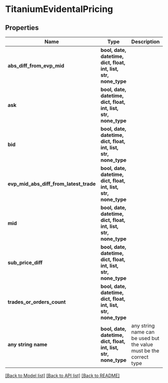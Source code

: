# TitaniumEvidentalPricing


## Properties
Name | Type | Description | Notes
------------ | ------------- | ------------- | -------------
**abs_diff_from_evp_mid** | **bool, date, datetime, dict, float, int, list, str, none_type** |  | [optional] 
**ask** | **bool, date, datetime, dict, float, int, list, str, none_type** |  | [optional] 
**bid** | **bool, date, datetime, dict, float, int, list, str, none_type** |  | [optional] 
**evp_mid_abs_diff_from_latest_trade** | **bool, date, datetime, dict, float, int, list, str, none_type** |  | [optional] 
**mid** | **bool, date, datetime, dict, float, int, list, str, none_type** |  | [optional] 
**sub_price_diff** | **bool, date, datetime, dict, float, int, list, str, none_type** |  | [optional] 
**trades_or_orders_count** | **bool, date, datetime, dict, float, int, list, str, none_type** |  | [optional] 
**any string name** | **bool, date, datetime, dict, float, int, list, str, none_type** | any string name can be used but the value must be the correct type | [optional]

[[Back to Model list]](../README.md#documentation-for-models) [[Back to API list]](../README.md#documentation-for-api-endpoints) [[Back to README]](../README.md)


